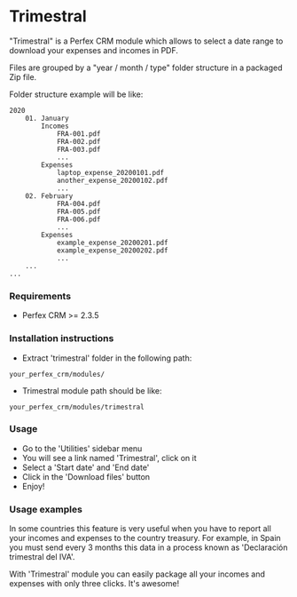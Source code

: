 # Trimestral

"Trimestral" is a Perfex CRM module which allows to select a date range to download your expenses and incomes in PDF.
 
Files are grouped by a "year / month / type" folder structure in a packaged Zip file.

Folder structure example will be like:

```
2020
    01. January
        Incomes
            FRA-001.pdf
            FRA-002.pdf
            FRA-003.pdf
            ...
        Expenses
            laptop_expense_20200101.pdf
            another_expense_20200102.pdf
            ...
    02. February
            FRA-004.pdf
            FRA-005.pdf
            FRA-006.pdf
            ...
        Expenses
            example_expense_20200201.pdf
            example_expense_20200202.pdf
            ...
    ...
...
```

### Requirements

- Perfex CRM >= 2.3.5


### Installation instructions

- Extract 'trimestral' folder in the following path:

`your_perfex_crm/modules/`

- Trimestral module path should be like:

`your_perfex_crm/modules/trimestral`


### Usage

- Go to the 'Utilities' sidebar menu
- You will see a link named 'Trimestral', click on it
- Select a 'Start date' and 'End date'
- Click in the 'Download files' button
- Enjoy! 

### Usage examples

In some countries this feature is very useful when you have to report all your incomes and expenses to the country treasury. For example, in Spain you must send every 3 months this data in a process known as 'Declaración trimestral del IVA'.  

With 'Trimestral' module you can easily package all your incomes and expenses with only three clicks. It's awesome! 
